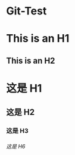 # Git-Test
This is an H1 
============= 
This is an H2 
-------------
# 这是 H1
## 这是 H2
### 这是 H3 ######
###### 这是 H6
